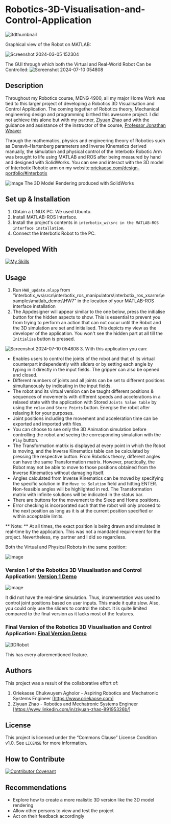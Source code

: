 # Robotics-3D-Visualisation-and-Control-Application
![3dthumbnail](https://github.com/user-attachments/assets/c0338b66-2d5c-40a6-9d73-810c7ae182b2)

Graphical view of the Robot on MATLAB:


![Screenshot 2024-03-05 152304](https://github.com/user-attachments/assets/df1462ee-29e6-4451-8a4d-bda22c298c5b)

The GUI through which both the Virtual and Real-World Robot Can be Controlled:
![Screenshot 2024-07-10 054808](https://github.com/user-attachments/assets/c65605f8-efa8-46f4-8e0b-2bbac7d23dee)


## Description
Throughout my Robotics course, MENG 4900, all my major Home Work was tied to this larger project of developing a Robotics 3D Visualisation and Control Application. The coming together of Robotics theory, Mechanical engineering design and programming birthed this awesome project. I did not achieve this alone but with my partner, [Ziyuan Zhao ](https://www.linkedin.com/in/ziyuan-zhao-89195326b/) and with the guidance and assistance of the instructor of the course, [Professor Jonathan Weaver](https://www.linkedin.com/in/jonathanmweaver/)

Through the mathematics, physics and engineering theory of Robotics such as Denavit–Hartenberg parameters and Inverse Kinematics derived manually, the simulation and physical control of the Interbotix Robotic Arm was brought to life using MATLAB and ROS after being measured by hand and designed with SolidWorks. You can see and interact with the 3D model of Interbotix Robotic arm on my website:[oriekaose.com/design-portfolio/#interbotix](https://oriekaose.com/design-portfolio/#interbotix) 


![image](https://github.com/user-attachments/assets/696e186a-bffb-4e97-a1d6-2e309a2bbebc)
The 3D Model Rendering produced with SolidWorks
## Set up & Installation
1. Obtain a LINUX PC. We used Ubuntu.
2.	Install MATLAB-ROS Interface.
3.	Install the project's contents in ```interbotix_ws\src in the MATLAB-ROS interface installation```.
4. Connect the Interbotix Robot to the PC.

## Developed With

[![My Skills](https://skillicons.dev/icons?i=matlab,ros,linux)](https://skillicons.dev)


## Usage
1. Run ```HW8_update.mlapp``` from "interbotix_ws\srcn\interbotix_ros_manipulators\interbotix_ros_xsarms\examples\matlab_demos\HW7\" in the location of your MATLAB-ROS interface installation
2. The Appdesigner will appear similar to the one below, press the initialise button for the hidden aspects to show. This is essential to prevent you from trying to perform an action that can not occur
   until the Robot and the 3D simulation are set and initialised.
This depicts my view as the developer of the application. You won't see the hidden part at all till the ```Initialise``` button is pressed.


![Screenshot 2024-07-10 054808](https://github.com/user-attachments/assets/f334d743-f5d4-4edb-9daa-27b22be2da8b)
3. With this application you can:
   - Enables users to control the joints of the robot and that of its virtual counterpart independently with sliders or by setting each angle by typing in it directly in the input fields. The gripper can also be opened and closed.
   - Different numbers of joints and all joints can be set to different positions simultaneously by indicating in the input fields.
   - The robot and its virtual version can be taught different positions & sequences of movements with different speeds and accelerations in a relaxed state with the application with Stored ```Joints Value table``` by using the ```relax``` and ```Store Points```  button. Energise the robot after relaxing it for your purposes.
   - Joint positions including the movement and acceleration time can be exported and imported with files. 
   - You can choose to see only the 3D Animation simulation before controlling the robot and seeing the corresponding simulation with the ```Play``` button.
   - The Transformation matrix is displayed at every point in which the Robot is moving, and the Inverse Kinematics table can be calculated by pressing the respective button. From Robotics theory, different angles can have the same Transformation matrix. However, practically, the Robot may not be able to move to those positions obtained from the Inverse Kinematics without damaging itself.
   - Angles calculated from Inverse Kinematics can be moved by specifying the specific solution in the ```Move to Solution```  field and hitting ENTER. Non-feasible angles will be highlighted in red. The Transformation matrix with infinite solutions will be indicated in the status bar.
   - There are buttons for the movement to the Sleep and Home positions.
   - Error checking is incorporated such that the robot will only proceed to the next position as long as it is at the current position specified or within acceptable limits.


** Note: **
At all times, the exact position is being drawn and simulated in real-time by the application. This was not a mandated requirement for the project.
Nevertheless, my partner and I did so regardless.

Both the Virtual and Physical Robots in the same position:


![image](https://github.com/user-attachments/assets/36f1309b-af13-475e-aaa2-1d89139839fe)

### Version 1 of the Robotics 3D Visualisation and Control Application: [Version 1 Demo](https://www.youtube.com/watch?v=xS1hy-NXCwQ&t=542s&ab_channel=ZiyuanZhao)
![image](https://github.com/user-attachments/assets/73b0841c-8664-4b16-be68-688a5bb1c3c3)



It did not have the real-time simulation. Thus, incrementation was used to control joint positions based on user inputs. This made it quite slow. 
Also, you could only use the sliders to control the robot. It is quite limited compared to the final version as it lacks most of the features.

### Final Version of the Robotics 3D Visualisation and Control Application: [Final Version Demo](https://youtu.be/FHCdyu7V4PU?si=Fb0ue-RPLCEbxE3M)
![3DRobot](https://github.com/user-attachments/assets/c0de4073-acce-4efb-acbd-05a8495366c9)

This has every aforementioned feature. 

 
## Authors
This project was a result of the collaborative effort of:
1. Oriekaose Chukwuyem Agholor - Aspiring Robotics and Mechatronic Systems Engineer [https://www.oriekaose.com]
2. Ziyuan Zhao - Robotics and Mechatronic Systems Engineer [https://www.linkedin.com/in/ziyuan-zhao-89195326b/]

## License
This project is licensed under the “Commons Clause” License Condition v1.0. See ```LICENSE``` for more information.


## How to Contribute
[![Contributor Covenant](https://img.shields.io/badge/Contributor%20Covenant-2.1-4baaaa.svg)](https://www.contributor-covenant.org/version/2/1/code_of_conduct/)

## Recommendations
- Explore how to create a more realistic 3D version like the 3D model rendering
- Allow other persons to view and test the project
- Act on their feedback accordingly

